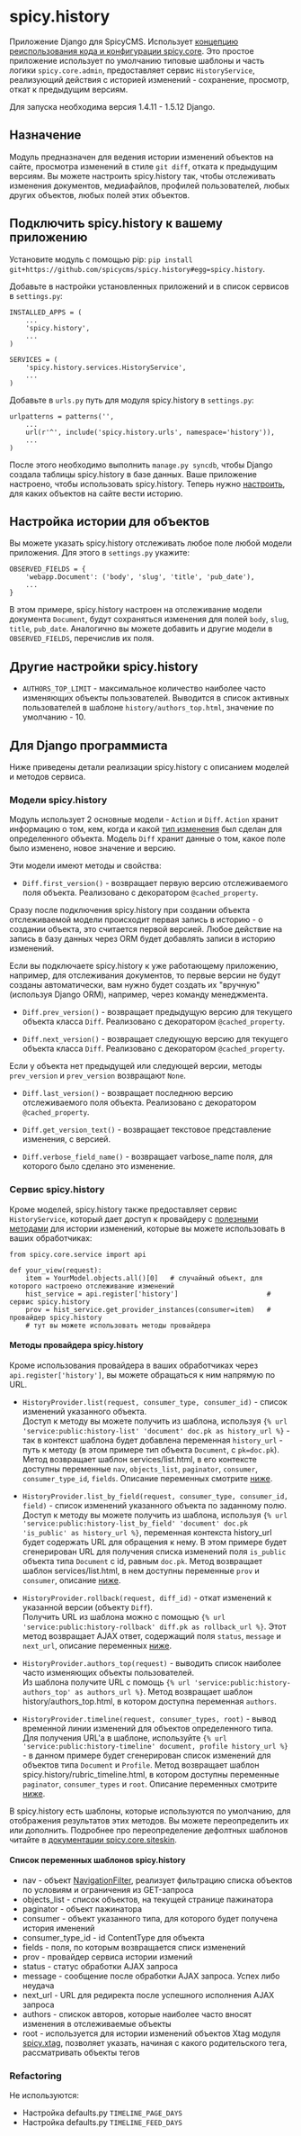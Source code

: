 spicy.history
=============

Приложение Django для SpicyCMS. Использует [концепцию реиспользования кода и конфигурации spicy.core](https://github.com/spicycms/spicy.core). Это простое приложение использует по умолчанию типовые шаблоны и часть логики ``spicy.core.admin``, предоставляет сервис ``HistoryService``, реализующий действия с историей изменений - сохранение, просмотр, откат к предыдущим версиям.

Для запуска необходима версия 1.4.11 - 1.5.12 Django.

Назначение
----------
Модуль предназначен для ведения истории изменений объектов на сайте, просмотра изменений в стиле ``git diff``, отката к предыдущим версиям. Вы можете настроить spicy.history так, чтобы отслеживать изменения документов, медиафайлов, профилей пользователей, любых других объектов, любых полей этих объектов. 

Подключить spicy.history к вашему приложению
--------------------------------------------
Установите модуль с помощью pip: ``pip install git+https://github.com/spicycms/spicy.history#egg=spicy.history``.

Добавьте в настройки установленных приложений и в список сервисов в ``settings.py``:
```
INSTALLED_APPS = (
    ...
    'spicy.history',
    ...
)

SERVICES = (
    'spicy.history.services.HistoryService',
    ...
)
```

Добавьте в ``urls.py`` путь для модуля spicy.history в ``settings.py``:
```
urlpatterns = patterns('',
    ...
    url(r'^', include('spicy.history.urls', namespace='history')),
    ...
)
```

После этого необходимо выполнить ``manage.py syncdb``, чтобы Django создала таблицы spicy.history в базе данных. Ваше приложение настроено, чтобы использовать spicy.history. Теперь нужно [настроить](./README.md#Настройка-истории-для-объектов), для каких объектов на сайте вести историю.

Настройка истории для объектов
------------------------------
Вы можете указать spicy.history отслеживать любое поле любой модели приложения. Для этого в ``settings.py`` укажите:
```
OBSERVED_FIELDS = {
    'webapp.Document': ('body', 'slug', 'title', 'pub_date'),
    ...
}
```
В этом примере, spicy.history настроен на отслеживание модели документа ``Document``, будут сохраняться изменения для полей ``body``, ``slug``, ``title``, ``pub_date``. Аналогично вы можете добавить и другие модели в ``OBSERVED_FIELDS``, перечислив их поля.

Другие настройки spicy.history
------------------------------
* ``AUTHORS_TOP_LIMIT`` - максимальное количество наиболее часто изменяющих объекты пользователей. Выводится в список активных пользователей в шаблоне ``history/authors_top.html``, значение по умолчанию - 10.

Для Django программиста
-----------------------
Ниже приведены детали реализации spicy.history с описанием моделей и методов сервиса.

### Модели spicy.history
Модуль использует 2 основные модели - ``Action`` и ``Diff``. ``Action`` хранит информацию о том, кем, когда и какой [тип изменения](https://github.com/spicycms/spicy.history/blob/develop/src/spicy/history/defaults.py#L12) был сделан для определенного объекта. Модель ``Diff`` хранит данные о том, какое поле было изменено, новое значение и версию.

Эти модели имеют методы и свойства:

* ``Diff.first_version()`` - возвращает первую версию отслеживаемого поля объекта. Реализовано с декоратором ``@cached_property``.

Сразу после подключения spicy.history при создании объекта отслеживаемой модели происходит первая запись в историю - о создании объекта, это считается первой версией. Любое действие на запись в базу данных через ORM будет добавлять записи в историю изменений.

Если вы подключаете spicy.history к уже работающему приложению, например, для отслеживания документов, то первые версии не будут созданы автоматически, вам нужно будет создать их "вручную" (используя Django ORM), например, через команду менеджмента.

* ``Diff.prev_version()`` - возвращает предыдущую версию для текущего объекта класса ``Diff``. Реализовано с декоратором ``@cached_property``.

* ``Diff.next_version()`` - возвращает следующую версию для текущего объекта класса ``Diff``. Реализовано с декоратором ``@cached_property``.

Если у объекта нет предыдущей или следующей версии, методы ``prev_version`` и ``prev_version`` возвращают ``None``.

* ``Diff.last_version()`` - возвращает последнюю версию отслеживаемого поля объекта. Реализовано с декоратором ``@cached_property``.

* ``Diff.get_version_text()`` - возвращает текстовое представление изменения, с версией.

* ``Diff.verbose_field_name()`` - возвращает varbose_name поля, для которого было сделано это изменение.


### Сервис spicy.history
Кроме моделей, spicy.history также предоставляет сервис ``HistoryService``, который дает доступ к провайдеру с [полезными методами](./README.md#Методы-провайдера-spicyhistory) для истории изменений, которые вы можете использовать в ваших обработчиках:

```
from spicy.core.service import api

def your_view(request):
    item = YourModel.objects.all()[0]   # случайный объект, для которого настроено отслеживание изменений
    hist_service = api.register['history']                      # сервис spicy.history
    prov = hist_service.get_provider_instances(consumer=item)   # провайдер spicy.history
    # тут вы можете использовать методы провайдера
```

#### Методы провайдера spicy.history
Кроме использования провайдера в ваших обработчиках через ``api.register['history']``, вы можете обращаться к ним напрямую по URL.

* ``HistoryProvider.list(request, consumer_type, consumer_id)`` - список изменений указанного объекта.<br>
Доступ к методу вы можете получить из шаблона, используя ``{% url 'service:public:history-list' 'document' doc.pk as history_url %}`` - так в контекст шаблона будет добавлена переменная ``history_url`` - путь к методу (в этом примере тип объекта ``Document``, с ``pk=doc.pk``). Метод возвращает шаблон services/list.html, в его контексте доступны переменные ``nav``, ``objects_list``, ``paginator``, ``consumer``, ``consumer_type_id``, ``fields``. Описание переменных смотрите [ниже](../README.md#Список-переменных-шаблонов-spicyhistory).

* ``HistoryProvider.list_by_field(request, consumer_type, consumer_id, field)`` - список изменений указанного объекта по заданному полю.<br>
Доступ к методу вы можете получить из шаблона, используя ``{% url 'service:public:history-list_by_field' 'document' doc.pk 'is_public' as history_url %}``, переменная контекста history_url будет содержать URL для обращения к нему. В этом примере будет сгенерирован URL для получения списка изменений поля ``is_public`` объекта типа ``Document`` с id, равным ``doc.pk``. Метод возвращает шаблон services/list.html, в нем доступны переменные ``prov`` и ``consumer``, описание [ниже](../README.md#Список-переменных-шаблонов-spicyhistory).

* ``HistoryProvider.rollback(request, diff_id)`` - откат изменений к указанной версии (объекту ``Diff``).<br>
Получить URL из шаблона можно с помощью ``{% url 'service:public:history-rollback' diff.pk as rollback_url %}``. Этот метод возвращает AJAX ответ, содержащий поля ``status``, ``message`` и ``next_url``, описание переменных [ниже](../README.md#Список-переменных-шаблонов-spicyhistory).

* ``HistoryProvider.authors_top(request)`` - выводить список наиболее часто изменяющих объекты пользователей.<br>
Из шаблона получите URL с помощь ``{% url 'service:public:history-authors_top' as authors_url %}``. Метод возвращает шаблон history/authors_top.html, в котором доступна переменная ``authors``.

* ``HistoryProvider.timeline(request, consumer_types, root)`` - вывод временной линии изменений для объектов определенного типа. <br>
Для получения URL'а в шаблоне, используйте ``{% url 'service:public:history-timeline' document, profile history_url %}`` - в данном примере будет сгенерирован список изменений для объектов типа ``Document`` и ``Profile``. Метод возвращает шаблон spicy.history/rubric_timeline.html, в котором доступны переменные ``paginator``, ``consumer_types`` и ``root``. Описание переменных смотрите [ниже](../README.md#Список-переменных-шаблонов-spicyhistory).

В spicy.history есть шаблоны, которые используются по умолчанию, для отображения результатов этих методов. Вы можете переопределить их или дополнить. Подробнее про переопределение дефолтных шаблонов читайте в [документации spicy.core.siteskin](https://github.com/spicycms/spicy.core/blob/develop/docs/siteskin/README.rst#Переопределяем-шаблон-модуля-spicycms). 


#### Список переменных шаблонов spicy.history

* nav - объект [NavigationFilter](https://github.com/spicycms/spicy.core/blob/8436b2677448cc1cd398fc37d4330edfb8f5170a/src/spicy/utils/filters.py#L12), реализует фильтрацию списка объектов по условиям и ограничения из GET-запроса
* objects_list - список объектов, на текущей странице пажинатора
* paginator - объект пажинатора
* consumer - объект указанного типа, для которого будет получена история именений
* consumer_type_id - id ContentType для объекта
* fields - поля, по которым возвращается списк изменений
* prov - провайдер сервиса истории измений
* status - статус обработки AJAX запроса
* message - сообщение после обработки AJAX запроса. Успех либо неудача
* next_url - URL для редиректа после успешного исполнения AJAX запроса
* authors - спискок авторов, которые наиболее часто вносят изменения в отслеживаемые объекты
* root - используется для истории изменений объектов Xtag модуля [spicy.xtag](https://gitlab.com/spicycms.com/spicy.xtag#spicyxtag), позволяет указать, начиная с какого родительского тега, рассматривать объекты тегов

### Refactoring
Не используются:

* Настройка defaults.py ``TIMELINE_PAGE_DAYS``
* Настройка defaults.py ``TIMELINE_FEED_DAYS``




